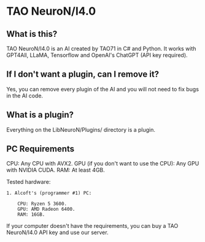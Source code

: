 # TAO NeuroN/I4.0
## What is this?
TAO NeuroN/I4.0 is an AI created by TAO71 in C# and Python. It works with GPT4All, LLaMA, Tensorflow and OpenAI's ChatGPT (API key required).

## If I don't want a plugin, can I remove it?
Yes, you can remove every plugin of the AI and you will not need to fix bugs in the AI code.

## What is a plugin?
Everything on the LibNeuroN/Plugins/ directory is a plugin.

## PC Requirements
CPU: Any CPU with AVX2.
GPU (if you don't want to use the CPU): Any GPU with NVIDIA CUDA.
RAM: At least 4GB.

Tested hardware:

    1. Alcoft's (programmer #1) PC:
    
        CPU: Ryzen 5 3600.
        GPU: AMD Radeon 6400.
        RAM: 16GB.

If your computer doesn't have the requirements, you can buy a TAO NeuroN/I4.0 API key and use our server.
